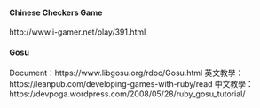 <h4>Chinese Checkers Game</h4>
http://www.i-gamer.net/play/391.html
<h4>Gosu</h4>
Document：https://www.libgosu.org/rdoc/Gosu.html
英文教學：https://leanpub.com/developing-games-with-ruby/read
中文教學：https://devpoga.wordpress.com/2008/05/28/ruby_gosu_tutorial/
